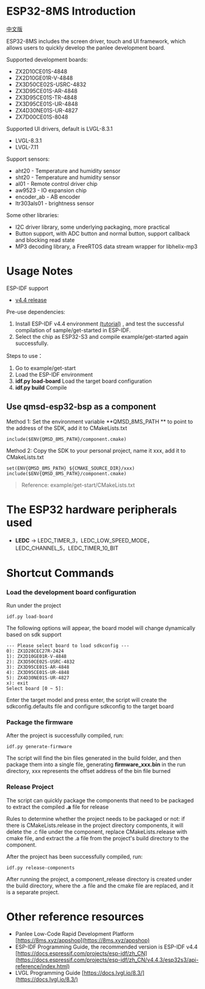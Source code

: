 

# ESP32-8MS Introduction

  [中文版](./README_CN.md)  

ESP32-8MS includes the screen driver, touch and UI framework, which allows users to quickly develop the panlee development board.

Supported development boards:

- ZX2D10CE01S-4848
- ZX2D10GE01R-V-4848
- ZX3D50CE02S-USRC-4832
- ZX3D95CE01S-AR-4848
- ZX3D95CE01S-TR-4848
- ZX3D95CE01S-UR-4848
- ZX4D30NE01S-UR-4827
- ZX7D00CE01S-8048

Supported UI drivers, default is LVGL-8.3.1

- LVGL-8.3.1
- LVGL-7.11


Support sensors:

- aht20 - Temperature and humidity sensor
- sht20 - Temperature and humidity sensor
- al01 - Remote control driver chip
- aw9523 - IO expansion chip
- encoder_ab - AB encoder
- ltr303als01 - brightness sensor


Some other libraries:

- I2C driver library, some underlying packaging, more practical
- Button support, with ADC button and normal button, support callback and blocking read state
- MP3 decoding library, a FreeRTOS data stream wrapper for libhelix-mp3


# Usage Notes

ESP-IDF support

-   [v4.4 release](https://github.com/espressif/esp-idf/tree/release/v4.4)     


Pre-use dependencies:

1. Install ESP-IDF v4.4 environment   [(tutorial)](https://docs.espressif.com/projects/esp-idf/zh_CN/release-v4.4/esp32s3/get-started/index.html)  , and test the successful compilation of sample/get-started in ESP-IDF.
1. Select the chip as ESP32-S3 and compile example/get-started again successfully.


Steps to use：

1. Go to example/get-start
1. Load the ESP-IDF environment
1. **idf.py load-board**     Load the target board configuration
1. **idf.py build**     Compile


## Use qmsd-esp32-bsp as a component

Method 1: Set the environment variable   **QMSD_8MS_PATH **  to point to the address of the SDK, add it to CMakeLists.txt

```
include($ENV{QMSD_8MS_PATH}/component.cmake)
```

Method 2: Copy the SDK to your personal project, name it xxx, add it to CMakeLists.txt

```
set(ENV{QMSD_8MS_PATH} ${CMAKE_SOURCE_DIR}/xxx)
include($ENV{QMSD_8MS_PATH}/component.cmake)
```

> Reference: example/get-start/CMakeLists.txt

# The ESP32 hardware peripherals used

- **LEDC**     -> LEDC_TIMER_3，LEDC_LOW_SPEED_MODE，LEDC_CHANNEL_5，LEDC_TIMER_10_BIT


# Shortcut Commands

### Load the development board configuration

Run under the project

```
idf.py load-board
```

The following options will appear, the board model will change dynamically based on sdk support

```
--- Please select board to load sdkconfig ---
0): ZX1D28CEC27R-2424
1): ZX2D10GE01R-V-4848
2): ZX3D50CE02S-USRC-4832
3): ZX3D95CE01S-AR-4848
4): ZX3D95CE01S-UR-4848
5): ZX4D30NE01S-UR-4827
x): exit
Select board [0 ~ 5]:
```

Enter the target model and press enter, the script will create the sdkconfig.defaults file and configure sdkconfig to the target board

### Package the firmware

After the project is successfully compiled, run:

```
idf.py generate-firmware
```

The script will find the bin files generated in the build folder, and then package them into a single file, generating     **firmware_xxx.bin**     in the run directory, xxx represents the offset address of the bin file burned

### Release Project

The script can quickly package the components that need to be packaged to extract the compiled     **.a**     file for release

Rules to determine whether the project needs to be packaged or not: if there is CMakeLists.release in the project directory components, it will delete the .c file under the component, replace CMakeLists.release with cmake file, and extract the .a file from the project's build directory to the component.

After the project has been successfully compiled, run:

```
idf.py release-components
```

After running the project, a component_release directory is created under the build directory, where the .a file and the cmake file are replaced, and it is a separate project.

# Other reference resources

- Panlee Low-Code Rapid Development Platform     [https://8ms.xyz/appshop](https://8ms.xyz/appshop)    
- ESP-IDF Programming Guide, the recommended version is ESP-IDF v4.4     [https://docs.espressif.com/projects/esp-idf/zh_CN](https://docs.espressif.com/projects/esp-idf/zh_CN/v4.4.3/esp32s3/api-reference/index.html)    
- LVGL Programming Guide     [https://docs.lvgl.io/8.3/](https://docs.lvgl.io/8.3/)        [ ](https://8ms.xyz/appshop)  


